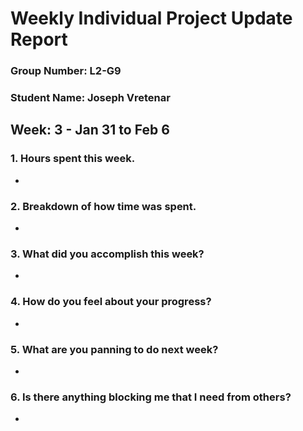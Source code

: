 # Weekly Individual Project Update Report
### Group Number: L2-G9
### Student Name: Joseph Vretenar
## Week: 3 - Jan 31 to Feb 6

### 1. Hours spent this week.
- 

### 2. Breakdown of how time was spent.
- 


### 3. What did you accomplish this week?
- 

### 4. How do you feel about your progress?
- 

### 5. What are you panning to do next week?
- 

### 6. Is there anything blocking me that I need from others?
- 
